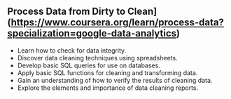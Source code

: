 ## Process Data from Dirty to Clean](https://www.coursera.org/learn/process-data?specialization=google-data-analytics)
- Learn how to check for data integrity. 
-  Discover data cleaning techniques using spreadsheets. 
-  Develop basic SQL queries for use on databases. 
-  Apply basic SQL functions for cleaning and transforming data. 
-  Gain an understanding of how to verify the results of cleaning data. 
-  Explore the elements and importance of data cleaning reports.

